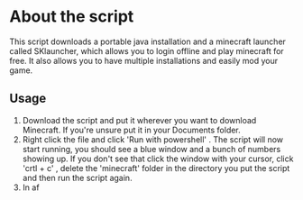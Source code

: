 # About the script
This script downloads a portable java installation and a minecraft launcher called SKlauncher, which allows you to login offline and play minecraft for free. It also allows you to have multiple installations and easily mod your game.
## Usage 
1. Download the script and put it wherever you want to download Minecraft. If you're unsure put it in your Documents folder.
2. Right click the file and click 'Run with powershell' .
The script will now start running, you should see a blue window and a bunch of numbers showing up. 
If you don't see that click the window with your cursor, click 'crtl + c' , delete the 'minecraft' folder in the directory you put the script and then run the script again.
3. In af
